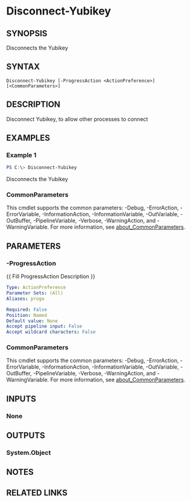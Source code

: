﻿---
external help file: powershellYK.dll-Help.xml
Module Name: powershellYK
online version:
schema: 2.0.0
---

# Disconnect-Yubikey

## SYNOPSIS
Disconnects the Yubikey

## SYNTAX

```
Disconnect-Yubikey [-ProgressAction <ActionPreference>] [<CommonParameters>]
```

## DESCRIPTION
Disconnect Yubikey, to allow other processes to connect

## EXAMPLES

### Example 1
```powershell
PS C:\> Disconnect-Yubikey
```

Disconnects the Yubikey

### CommonParameters
This cmdlet supports the common parameters: -Debug, -ErrorAction, -ErrorVariable, -InformationAction, -InformationVariable, -OutVariable, -OutBuffer, -PipelineVariable, -Verbose, -WarningAction, and -WarningVariable. For more information, see [about_CommonParameters](http://go.microsoft.com/fwlink/?LinkID=113216).

## PARAMETERS

### -ProgressAction
{{ Fill ProgressAction Description }}

```yaml
Type: ActionPreference
Parameter Sets: (All)
Aliases: proga

Required: False
Position: Named
Default value: None
Accept pipeline input: False
Accept wildcard characters: False
```

### CommonParameters
This cmdlet supports the common parameters: -Debug, -ErrorAction, -ErrorVariable, -InformationAction, -InformationVariable, -OutVariable, -OutBuffer, -PipelineVariable, -Verbose, -WarningAction, and -WarningVariable. For more information, see [about_CommonParameters](http://go.microsoft.com/fwlink/?LinkID=113216).

## INPUTS

### None

## OUTPUTS

### System.Object
## NOTES

## RELATED LINKS
